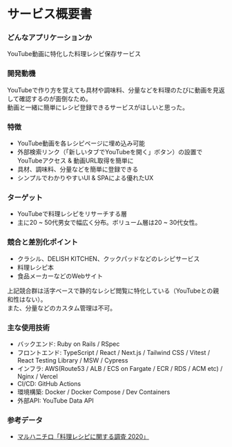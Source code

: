 # サービス概要書

### どんなアプリケーションか
YouTube動画に特化した料理レシピ保存サービス

### 開発動機
YouTubeで作り方を覚えても具材や調味料、分量などを料理のたびに動画を見返して確認するのが面倒なため。  
動画と一緒に簡単にレシピ登録できるサービスがほしいと思った。

### 特徴
- YouTube動画を各レシピページに埋め込み可能
- 外部検索リンク（「新しいタブでYouTubeを開く」ボタン）の設置でYouTubeアクセス & 動画URL取得を簡単に
- 具材、調味料、分量などを簡単に登録できる
- シンプルでわかりやすいUI & SPAによる優れたUX

### ターゲット
- YouTubeで料理レシピをリサーチする層
- 主に20 ~ 50代男女で幅広く分布。ボリューム層は20 ~ 30代女性。

### 競合と差別化ポイント
- クラシル、DELISH KITCHEN、クックパッドなどのレシピサービス
- 料理レシピ本
- 食品メーカーなどのWebサイト

上記競合群は活字ベースで静的なレシピ閲覧に特化している（YouTubeとの親和性はない）。  
また、分量などのカスタム管理は不可。

### 主な使用技術
- バックエンド: Ruby on Rails / RSpec
- フロントエンド: TypeScript / React / Next.js / Tailwind CSS / Vitest / React Testing Library / MSW / Cypress
- インフラ: AWS(Route53 / ALB / ECS on Fargate / ECR / RDS / ACM etc) / Nginx / Vercel
- CI/CD: GitHub Actions
- 環境構築: Docker / Docker Compose / Dev Containers
- 外部API: YouTube Data API

### 参考データ
- [マルハニチロ「料理レシピに関する調査 2020」](https://www.maruha-nichiro.co.jp/corporate/news_center/news_topics/20200818_research_recipe2020_1.pdf)